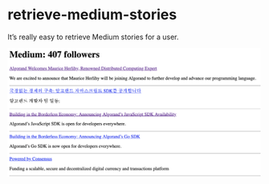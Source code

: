 retrieve-medium-stories
===============

It’s really easy to retrieve Medium stories for a user.

![Screen shot](https://github.com/chidang/retrieve-medium-stories/blob/master/medium-api.png "Retrieve Medium Stories")